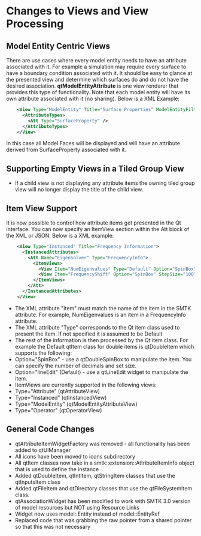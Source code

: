 # Changes to Views and View Processing
## Model Entity Centric Views
There are use cases where every model entity needs to have an attribute associated with it.  For example a simulation may require every surface to have a boundary condition associated with it.  It should be easy to glance at the presented view and determine which surfaces do and do not have the desired association. **qtModelEntityAttribute** is one view renderer that provides this type of functionality. Note that each model entity will have its own attribute associated with it (no sharing). Below is a XML Example:

```xml
    <View Type="ModelEntity" Title="Surface Properties" ModelEntityFilter="f">
      <AttributeTypes>
        <Att Type="SurfaceProperty" />
      </AttributeTypes>
    </View>
```
In this case all Model Faces will be displayed and will have an attribute derived from SurfaceProperty associated with it.

## Supporting Empty Views in a Tiled Group View
+ If a child view is not displaying any attribute items the owning tiled group view will no longer display the title of the child view.

## Item View Support
It is now possible to control how attribute items get presented in the Qt interface.  You can now specify an ItemView section within the Att block of the XML or JSON.  Below is a XML example:

```xml
    <View Type="Instanced" Title="Frequency Information">
      <InstancedAttributes>
        <Att Name="EigenSolver" Type="FrequencyInfo">
          <ItemViews>
            <View Item="NumEigenvalues" Type="Default" Option="SpinBox"/>
            <View Item="FrequencyShift" Option="SpinBox" StepSize="100" Decimals="0"/>
          </ItemViews>
        </Att>
      </InstancedAttributes>
    </View>
```
+ The XML attribute "Item"  must match the name of the item in the SMTK attribute.  For example, NumEigenvalues is an item in a FrequencyInfo attribute.
+ The XML attribute "Type" corresponds to the Qt item class used to present the item.  If not specified it is assumed to be Default
+ The rest of the information is then processed by the Qt item class.  For example the Default qtItem class for double items is qtDoubleItem which supports the following:
 + Option="SpinBox" - use a qtDoubleSpinBox to manipulate the item.  You can specify the number of decimals and set size.
 + Option="lineEdit" (Default) - use a qtLineEdit widget to manipulate the item.
+ ItemViews are currently supported in the following views:
 + Type="Attribute" (qtAttributeView)
 + Type="Instanced" (qtInstancedView)
 + Type="ModelEntity" (qtModelEntityAttributeView)
 + Type="Operator" (qtOperatorView)

## General Code Changes
+ qtAttributeItemWidgetFactory was removed - all functionality has been added to qtUIManager
+ All icons have been moved to icons subdirectory
+ All qtItem classes now take in a smtk::extension::AttributeItemInfo object that is used to define the instance
+ Added qtDoubleItem, qtIntItem, qtStringItem classes that use the qtInputsItem class
+ Added qtFileItem and qtDirectory classes that use the qtFileSystemItem class.
+ qtAssociationWidget has been modified to work with SMTK 3.0 version of model resources but NOT using Resource Links
 + Widget now uses model::Entity instead of model::EntityRef
+ Replaced code that was grabbing the raw pointer from a shared pointer so that this was not necessary
